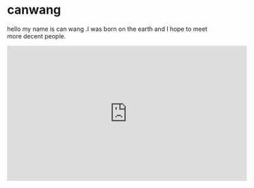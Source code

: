 # canwang
hello my name is can wang .I was born on the earth and I hope to meet more decent people.
<iframe width="560" height="315" src="https://www.youtube.com/embed/mpwNZ8D_yWs" title="YouTube video player" frameborder="0" allow="accelerometer; autoplay; clipboard-write; encrypted-media; gyroscope; picture-in-picture" allowfullscreen></iframe>
